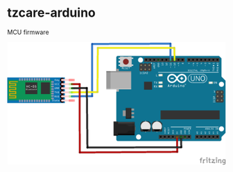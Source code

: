 # tzcare-arduino
MCU firmware 

![IoT Device](https://github.com/TedNIVAN/tzcare-arduino/blob/master/arduino-hc05.png)
